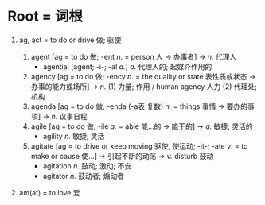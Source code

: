 Root = 词根
=============

1. ag, act = to do or drive 做; 驱使

   1. agent [ag = to do 做; -ent *n*. = person 人 -> 办事者] -> *n.* 代理人
       * agential [agent; -i-; -al *a.*] *a.* 代理人的; 起媒介作用的
   1. agency [ag = to do 做; -ency *n.* = the quality or state 表性质或状态 -> 办事的能力或场所] -> *n.* (1) 力量; 作用 / human agency 人力 (2) 代理处; 机构
   1. agenda [ag = to do 做; -enda (-a表 复数) *n.* = things 事情 -> 要办的事项] -> *n.* 议事日程
   1. agile [ag = to do 做; -ile *a.* = able 能...的 -> 能干的] -> *a.* 敏捷; 灵活的
       * agility *n.* 敏捷; 灵活
   1. agitate [ag = to drive or keep moving 驱使, 使运动; -it-; -ate *v*. = to make or cause 使...] -> 引起不断的动荡 -> *v.* disturb 鼓动
       * agitation *n.* 鼓动; 激动; 不安
       * agitator *n.* 鼓动者; 煽动者

1. am(at) = to love 爱
